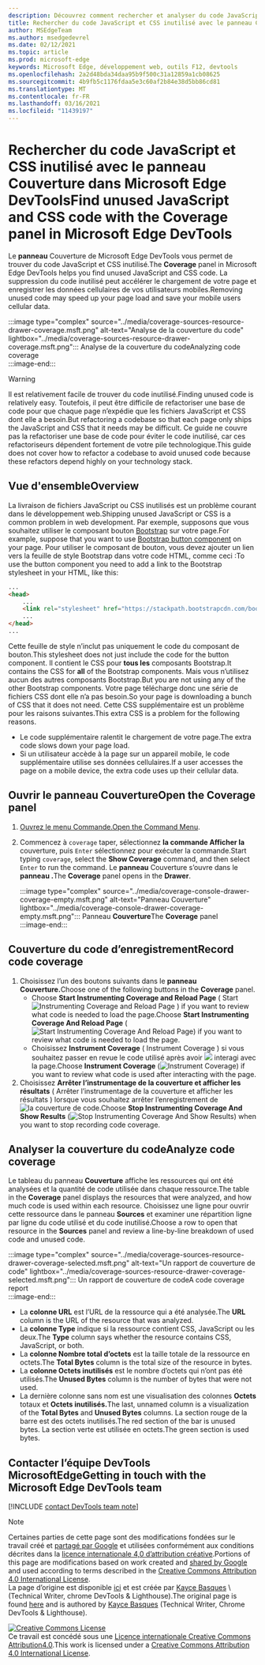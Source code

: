 ```yaml
---
description: Découvrez comment rechercher et analyser du code JavaScript et CSS inutilisé dans Microsoft Edge DevTools.
title: Rechercher du code JavaScript et CSS inutilisé avec le panneau Couverture dans Microsoft Edge DevTools
author: MSEdgeTeam
ms.author: msedgedevrel
ms.date: 02/12/2021
ms.topic: article
ms.prod: microsoft-edge
keywords: Microsoft Edge, développement web, outils F12, devtools
ms.openlocfilehash: 2a2d48bda34daa95b9f500c31a12859a1cb08625
ms.sourcegitcommit: 4b9fb5c1176fdaa5e3c60af2b84e38d5bb86cd81
ms.translationtype: MT
ms.contentlocale: fr-FR
ms.lasthandoff: 03/16/2021
ms.locfileid: "11439197"
---
```

<!-- Copyright Kayce Basques 

   Licensed under the Apache License, Version 2.0 (the "License");
   you may not use this file except in compliance with the License.
   You may obtain a copy of the License at

       https://www.apache.org/licenses/LICENSE-2.0

   Unless required by applicable law or agreed to in writing, software
   distributed under the License is distributed on an "AS IS" BASIS,
   WITHOUT WARRANTIES OR CONDITIONS OF ANY KIND, either express or implied.
   See the License for the specific language governing permissions and
   limitations under the License.  -->

# <a name="find-unused-javascript-and-css-code-with-the-coverage-panel-in-microsoft-edge-devtools"></a><span data-ttu-id="796bf-104">Rechercher du code JavaScript et CSS inutilisé avec le panneau Couverture dans Microsoft Edge DevTools</span><span class="sxs-lookup"><span data-stu-id="796bf-104">Find unused JavaScript and CSS code with the Coverage panel in Microsoft Edge DevTools</span></span>  

<span data-ttu-id="796bf-105">Le **panneau** Couverture de Microsoft Edge DevTools vous permet de trouver du code JavaScript et CSS inutilisé.</span><span class="sxs-lookup"><span data-stu-id="796bf-105">The **Coverage** panel in Microsoft Edge DevTools helps you find unused JavaScript and CSS code.</span></span>  <span data-ttu-id="796bf-106">La suppression du code inutilisé peut accélérer le chargement de votre page et enregistrer les données cellulaires de vos utilisateurs mobiles.</span><span class="sxs-lookup"><span data-stu-id="796bf-106">Removing unused code may speed up your page load and save your mobile users cellular data.</span></span>  

:::image type="complex" source="../media/coverage-sources-resource-drawer-coverage.msft.png" alt-text="Analyse de la couverture du code" lightbox="../media/coverage-sources-resource-drawer-coverage.msft.png":::
   <span data-ttu-id="796bf-108">Analyse de la couverture du code</span><span class="sxs-lookup"><span data-stu-id="796bf-108">Analyzing code coverage</span></span>  
:::image-end:::  

> [!WARNING]
> <span data-ttu-id="796bf-109">Il est relativement facile de trouver du code inutilisé.</span><span class="sxs-lookup"><span data-stu-id="796bf-109">Finding unused code is relatively easy.</span></span>  <span data-ttu-id="796bf-110">Toutefois, il peut être difficile de refactoriser une base de code pour que chaque page n’expédie que les fichiers JavaScript et CSS dont elle a besoin.</span><span class="sxs-lookup"><span data-stu-id="796bf-110">But refactoring a codebase so that each page only ships the JavaScript and CSS that it needs may be difficult.</span></span>  <span data-ttu-id="796bf-111">Ce guide ne couvre pas la refactoriser une base de code pour éviter le code inutilisé, car ces refactoriseurs dépendent fortement de votre pile technologique.</span><span class="sxs-lookup"><span data-stu-id="796bf-111">This guide does not cover how to refactor a codebase to avoid unused code because these refactors depend highly on your technology stack.</span></span>  

## <a name="overview"></a><span data-ttu-id="796bf-112">Vue d'ensemble</span><span class="sxs-lookup"><span data-stu-id="796bf-112">Overview</span></span>  

<span data-ttu-id="796bf-113">La livraison de fichiers JavaScript ou CSS inutilisés est un problème courant dans le développement web.</span><span class="sxs-lookup"><span data-stu-id="796bf-113">Shipping unused JavaScript or CSS is a common problem in web development.</span></span>  <span data-ttu-id="796bf-114">Par exemple, supposons que vous souhaitez utiliser le composant bouton [Bootstrap][BootstrapButtons] sur votre page.</span><span class="sxs-lookup"><span data-stu-id="796bf-114">For example, suppose that you want to use [Bootstrap button component][BootstrapButtons] on your page.</span></span>  <span data-ttu-id="796bf-115">Pour utiliser le composant de bouton, vous devez ajouter un lien vers la feuille de style Bootstrap dans votre code HTML, comme ceci :</span><span class="sxs-lookup"><span data-stu-id="796bf-115">To use the button component you need to add a link to the Bootstrap stylesheet in your HTML, like this:</span></span>  

```html
...
<head>
    ...
    <link rel="stylesheet" href="https://stackpath.bootstrapcdn.com/bootstrap/4.3.1/css/bootstrap.min.css" integrity="sha384-ggOyR0iXCbMQv3Xipma34MD+dH/1fQ784/j6cY/iJTQUOhcWr7x9JvoRxT2MZw1T" crossorigin="anonymous">
    ...
</head>
...
```  

<span data-ttu-id="796bf-116">Cette feuille de style n’inclut pas uniquement le code du composant de bouton.</span><span class="sxs-lookup"><span data-stu-id="796bf-116">This stylesheet does not just include the code for the button component.</span></span>  <span data-ttu-id="796bf-117">Il contient le CSS pour **tous les** composants Bootstrap.</span><span class="sxs-lookup"><span data-stu-id="796bf-117">It contains the CSS for **all** of the Bootstrap components.</span></span>  <span data-ttu-id="796bf-118">Mais vous n’utilisez aucun des autres composants Bootstrap.</span><span class="sxs-lookup"><span data-stu-id="796bf-118">But you are not using any of the other Bootstrap components.</span></span>  <span data-ttu-id="796bf-119">Votre page télécharge donc une série de fichiers CSS dont elle n’a pas besoin.</span><span class="sxs-lookup"><span data-stu-id="796bf-119">So your page is downloading a bunch of CSS that it does not need.</span></span>  <span data-ttu-id="796bf-120">Cette CSS supplémentaire est un problème pour les raisons suivantes.</span><span class="sxs-lookup"><span data-stu-id="796bf-120">This extra CSS is a problem for the following reasons.</span></span>  

*   <span data-ttu-id="796bf-121">Le code supplémentaire ralentit le chargement de votre page.</span><span class="sxs-lookup"><span data-stu-id="796bf-121">The extra code slows down your page load.</span></span>  <!--Navigate to [Render-Blocking CSS][render].  -->  
*   <span data-ttu-id="796bf-122">Si un utilisateur accède à la page sur un appareil mobile, le code supplémentaire utilise ses données cellulaires.</span><span class="sxs-lookup"><span data-stu-id="796bf-122">If a user accesses the page on a mobile device, the extra code uses up their cellular data.</span></span>  
    
<!--[render]: /web/fundamentals/performance/critical-rendering-path/render-blocking-css  -->  

## <a name="open-the-coverage-panel"></a><span data-ttu-id="796bf-123">Ouvrir le panneau Couverture</span><span class="sxs-lookup"><span data-stu-id="796bf-123">Open the Coverage panel</span></span>  

1.  <span data-ttu-id="796bf-124">[Ouvrez le menu Commande.][DevToolsCommandMenu]</span><span class="sxs-lookup"><span data-stu-id="796bf-124">[Open the Command Menu][DevToolsCommandMenu].</span></span>  
1.  <span data-ttu-id="796bf-125">Commencez à `coverage` taper, sélectionnez **la commande Afficher la** couverture, puis `Enter` sélectionnez pour exécuter la commande.</span><span class="sxs-lookup"><span data-stu-id="796bf-125">Start typing `coverage`, select the **Show Coverage** command, and then select `Enter` to run the command.</span></span>  <span data-ttu-id="796bf-126">Le **panneau** Couverture s’ouvre dans le **panneau .**</span><span class="sxs-lookup"><span data-stu-id="796bf-126">The **Coverage** panel opens in the **Drawer**.</span></span>  

    :::image type="complex" source="../media/coverage-console-drawer-coverage-empty.msft.png" alt-text="Panneau Couverture" lightbox="../media/coverage-console-drawer-coverage-empty.msft.png":::
       <span data-ttu-id="796bf-128">Panneau **Couverture**</span><span class="sxs-lookup"><span data-stu-id="796bf-128">The **Coverage** panel</span></span>  
    :::image-end:::  
    
## <a name="record-code-coverage"></a><span data-ttu-id="796bf-129">Couverture du code d’enregistrement</span><span class="sxs-lookup"><span data-stu-id="796bf-129">Record code coverage</span></span>  

1.  <span data-ttu-id="796bf-130">Choisissez l’un des boutons suivants dans le **panneau Couverture.**</span><span class="sxs-lookup"><span data-stu-id="796bf-130">Choose one of the following buttons in the **Coverage** panel.</span></span>  
    *   <span data-ttu-id="796bf-131">Choose **Start Instrumenting Coverage and Reload Page** \( Start ![ Instrumenting Coverage and Reload Page ](../media/reload-icon.msft.png) \) if you want to review what code is needed to load the page.</span><span class="sxs-lookup"><span data-stu-id="796bf-131">Choose **Start Instrumenting Coverage And Reload Page** \(![Start Instrumenting Coverage And Reload Page](../media/reload-icon.msft.png)\) if you want to review what code is needed to load the page.</span></span>  
    *   <span data-ttu-id="796bf-132">Choisissez **Instrument Coverage** \( Instrument Coverage \) si vous souhaitez passer en revue le code utilisé après avoir ![ ](../media/record-icon.msft.png) interagi avec la page.</span><span class="sxs-lookup"><span data-stu-id="796bf-132">Choose **Instrument Coverage** \(![Instrument Coverage](../media/record-icon.msft.png)\) if you want to review what code is used after interacting with the page.</span></span>  
1.  <span data-ttu-id="796bf-133">Choisissez **Arrêter l’instrumentage de la couverture et afficher les résultats** \( Arrêter l’instrumentage de la couverture et afficher les résultats \) lorsque vous souhaitez arrêter l’enregistrement de ![ la couverture de ](../media/stop-icon.msft.png) code.</span><span class="sxs-lookup"><span data-stu-id="796bf-133">Choose **Stop Instrumenting Coverage And Show Results** \(![Stop Instrumenting Coverage And Show Results](../media/stop-icon.msft.png)\) when you want to stop recording code coverage.</span></span>  
    
## <a name="analyze-code-coverage"></a><span data-ttu-id="796bf-134">Analyser la couverture du code</span><span class="sxs-lookup"><span data-stu-id="796bf-134">Analyze code coverage</span></span>  

<span data-ttu-id="796bf-135">Le tableau du panneau **Couverture** affiche les ressources qui ont été analysées et la quantité de code utilisée dans chaque ressource.</span><span class="sxs-lookup"><span data-stu-id="796bf-135">The table in the **Coverage** panel displays the resources that were analyzed, and how much code is used within each resource.</span></span>  <span data-ttu-id="796bf-136">Choisissez une ligne pour ouvrir cette ressource dans le panneau **Sources** et examiner une répartition ligne par ligne du code utilisé et du code inutilisé.</span><span class="sxs-lookup"><span data-stu-id="796bf-136">Choose a row to open that resource in the **Sources** panel and review a line-by-line breakdown of used code and unused code.</span></span>  

:::image type="complex" source="../media/coverage-sources-resource-drawer-coverage-selected.msft.png" alt-text="Un rapport de couverture de code" lightbox="../media/coverage-sources-resource-drawer-coverage-selected.msft.png":::
   <span data-ttu-id="796bf-138">Un rapport de couverture de code</span><span class="sxs-lookup"><span data-stu-id="796bf-138">A code coverage report</span></span>  
:::image-end:::  

*   <span data-ttu-id="796bf-139">La **colonne URL** est l’URL de la ressource qui a été analysée.</span><span class="sxs-lookup"><span data-stu-id="796bf-139">The **URL** column is the URL of the resource that was analyzed.</span></span>  
*   <span data-ttu-id="796bf-140">La **colonne Type** indique si la ressource contient CSS, JavaScript ou les deux.</span><span class="sxs-lookup"><span data-stu-id="796bf-140">The **Type** column says whether the resource contains CSS, JavaScript, or both.</span></span>  
*   <span data-ttu-id="796bf-141">La **colonne Nombre total d’octets** est la taille totale de la ressource en octets.</span><span class="sxs-lookup"><span data-stu-id="796bf-141">The **Total Bytes** column is the total size of the resource in bytes.</span></span>  
*   <span data-ttu-id="796bf-142">La **colonne Octets inutilisés** est le nombre d’octets qui n’ont pas été utilisés.</span><span class="sxs-lookup"><span data-stu-id="796bf-142">The **Unused Bytes** column is the number of bytes that were not used.</span></span>  
*   <span data-ttu-id="796bf-143">La dernière colonne sans nom est une visualisation des colonnes **Octets** totaux et **Octets inutilisés.**</span><span class="sxs-lookup"><span data-stu-id="796bf-143">The last, unnamed column is a visualization of the **Total Bytes** and **Unused Bytes** columns.</span></span>  <span data-ttu-id="796bf-144">La section rouge de la barre est des octets inutilisés.</span><span class="sxs-lookup"><span data-stu-id="796bf-144">The red section of the bar is unused bytes.</span></span>  <span data-ttu-id="796bf-145">La section verte est utilisée en octets.</span><span class="sxs-lookup"><span data-stu-id="796bf-145">The green section is used bytes.</span></span>  
    
## <a name="getting-in-touch-with-the-microsoft-edge-devtools-team"></a><span data-ttu-id="796bf-146">Contacter l’équipe DevTools MicrosoftEdge</span><span class="sxs-lookup"><span data-stu-id="796bf-146">Getting in touch with the Microsoft Edge DevTools team</span></span>  

[!INCLUDE [contact DevTools team note](../includes/contact-devtools-team-note.md)]  

<!-- links -->  

[DevToolsCommandMenu]: ../command-menu/index.md "Exécuter des commandes avec le menu DevTools Command de Microsoft Edge | Documents Microsoft"  

[BootstrapButtons]: https://getbootstrap.com/docs/4.3/components/buttons "Boutons - Bootstrap"  

> [!NOTE]
> <span data-ttu-id="796bf-149">Certaines parties de cette page sont des modifications fondées sur le travail créé et [partagé par Google][GoogleSitePolicies] et utilisées conformément aux conditions décrites dans la [licence internationale 4,0 d’attribution créative][CCA4IL].</span><span class="sxs-lookup"><span data-stu-id="796bf-149">Portions of this page are modifications based on work created and [shared by Google][GoogleSitePolicies] and used according to terms described in the [Creative Commons Attribution 4.0 International License][CCA4IL].</span></span>  
> <span data-ttu-id="796bf-150">La page d’origine est disponible [ici](https://developers.google.com/web/tools/chrome-devtools/coverage/index) et est créée par [Kayce Basques][KayceBasques] \ (Technical Writer, chrome DevTools \& Lighthouse\).</span><span class="sxs-lookup"><span data-stu-id="796bf-150">The original page is found [here](https://developers.google.com/web/tools/chrome-devtools/coverage/index) and is authored by [Kayce Basques][KayceBasques] \(Technical Writer, Chrome DevTools \& Lighthouse\).</span></span>  

[![Creative Commons License][CCby4Image]][CCA4IL]  
<span data-ttu-id="796bf-152">Ce travail est concédé sous une [Licence internationale Creative Commons Attribution4.0][CCA4IL].</span><span class="sxs-lookup"><span data-stu-id="796bf-152">This work is licensed under a [Creative Commons Attribution 4.0 International License][CCA4IL].</span></span>  

[CCA4IL]: https://creativecommons.org/licenses/by/4.0  
[CCby4Image]: https://i.creativecommons.org/l/by/4.0/88x31.png  
[GoogleSitePolicies]: https://developers.google.com/terms/site-policies  
[KayceBasques]: https://developers.google.com/web/resources/contributors/kaycebasques  

